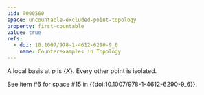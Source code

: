 ```yaml
---
uid: T000560
space: uncountable-excluded-point-topology
property: first-countable
value: true
refs:
  - doi: 10.1007/978-1-4612-6290-9_6
    name: Counterexamples in Topology
---
```

A local basis at $p$ is $\{X\}$. Every other point is isolated.

See item #6 for space #15 in {{doi:10.1007/978-1-4612-6290-9_6}}.
